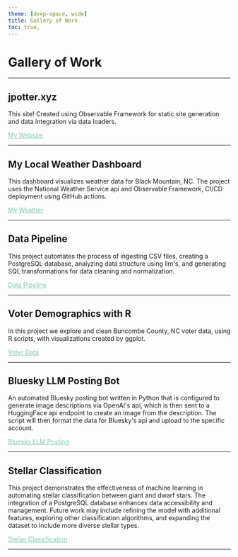 ```yaml
---
theme: [deep-space, wide]
title: Gallery of Work
toc: true,
---
```


<body>



# Gallery of Work

---

## jpotter.xyz

This site! Created using Observable Framework for static site generation and data integration via data loaders.

<a href="/index">My Website</a>

---


## My Local Weather Dashboard

This dashboard visualizes weather data for Black Mountain, NC. The project uses the National Weather Service api and Observable Framework, CI/CD deployment using GitHub actions.

<a href="/my-weather">My Weather</a>

---

## Data Pipeline

This project automates the process of ingesting CSV files, creating a PostgreSQL database, analyzing data structure using llm's, and generating SQL transformations for data cleaning and normalization.

<a href="https://github.com/jpotter80/data-pipeline">Data Pipeline</a>

---

## Voter Demographics with R

In this project we explore and clean Buncombe County, NC voter data, using R scripts, with visualizations created by ggplot.

<a href="https://github.com/jpotter80/voter-data">Voter Data</a>

---

## Bluesky LLM Posting Bot

An automated Bluesky posting bot written in Python that is configured to generate image descriptions via OpenAI's api, which is then sent to a HuggingFace api endpoint to create an image from the description. The script will then format the data for Bluesky's api and upload to the specific account.

<a href="https://github.com/jpotter80/bluesky-llm-posting">Bluesky LLM Posting</a>

---

## Stellar Classification

This project demonstrates the effectiveness of machine learning in automating stellar classification between giant and dwarf stars. The integration of a PostgreSQL database enhances data accessibility and management. Future work may include refining the model with additional features, exploring other classification algorithms, and expanding the dataset to include more diverse stellar types.

<a href="https://github.com/jpotter80/stellar-classification">Stellar Classification</a>

---

</body>

<style>

a[href] {
  color: #7fc8b6;
}

</style>


